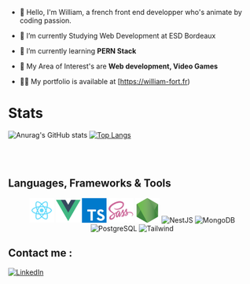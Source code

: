 - 👋 Hello, I'm William, a french front end developper who's animate by coding passion.

- 🔭 I’m currently Studying Web Development at ESD Bordeaux

- 🌱 I’m currently learning **PERN Stack**

- 👯 My Area of Interest's are **Web development, Video Games**

- 👨‍💻 My portfolio is available at [https://william-fort.fr)

# Stats

![Anurag's GitHub stats](https://github-readme-stats.vercel.app/api?username=Draxx0&show_icons=true&theme=synthwave)
[![Top Langs](https://github-readme-stats.vercel.app/api/top-langs/?username=Draxx0&layout=compact&langs_count=12&theme=synthwave)](https://github.com/anuraghazra/github-readme-stats)

<br>

<br>

## Languages, Frameworks & Tools

<p align="center">
<img src="https://raw.githubusercontent.com/github/explore/80688e429a7d4ef2fca1e82350fe8e3517d3494d/topics/react/react.png" alt="React" height="50px">
<img src="https://raw.githubusercontent.com/github/explore/80688e429a7d4ef2fca1e82350fe8e3517d3494d/topics/vue/vue.png" alt="Vue" height="50px">
<img src="https://raw.githubusercontent.com/github/explore/80688e429a7d4ef2fca1e82350fe8e3517d3494d/topics/typescript/typescript.png" alt="Typescript" height="50px">
<img src="https://raw.githubusercontent.com/github/explore/80688e429a7d4ef2fca1e82350fe8e3517d3494d/topics/sass/sass.png" alt="Sass" height="50px">
<img src="https://raw.githubusercontent.com/github/explore/80688e429a7d4ef2fca1e82350fe8e3517d3494d/topics/nodejs/nodejs.png" alt="NodeJs" height="50px">
<img src="https://upload.wikimedia.org/wikipedia/commons/thumb/a/a8/NestJS.svg/1200px-NestJS.svg.png" alt="NestJS" height="50px">
<img src="https://cdn.cdnlogo.com/logos/m/30/mongodb-icon.svg" alt="MongoDB" height="50px">
<img src="https://upload.wikimedia.org/wikipedia/commons/thumb/2/29/Postgresql_elephant.svg/1200px-Postgresql_elephant.svg.png" alt="PostgreSQL" height="50px">
<img src="https://upload.wikimedia.org/wikipedia/commons/thumb/d/d5/Tailwind_CSS_Logo.svg/1024px-Tailwind_CSS_Logo.svg.png" alt="Tailwind" height="50px">
<br>

## Contact me :

<div>
  <a href="https://www.linkedin.com/in/william-fort/" target="_blank"><img src="https://upload.wikimedia.org/wikipedia/commons/thumb/c/ca/LinkedIn_logo_initials.png/768px-LinkedIn_logo_initials.png" alt="LinkedIn" height="50"></a>
</div>
<!---
Draxx0/Draxx0 is a ✨ special ✨ repository because its `README.md` (this file) appears on your GitHub profile.
You can click the Preview link to take a look at your changes.
--->
